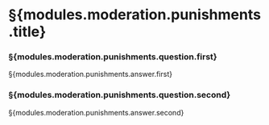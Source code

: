 # §{modules.moderation.punishments.title}

### §{modules.moderation.punishments.question.first}

§{modules.moderation.punishments.answer.first}

### §{modules.moderation.punishments.question.second}

§{modules.moderation.punishments.answer.second}
